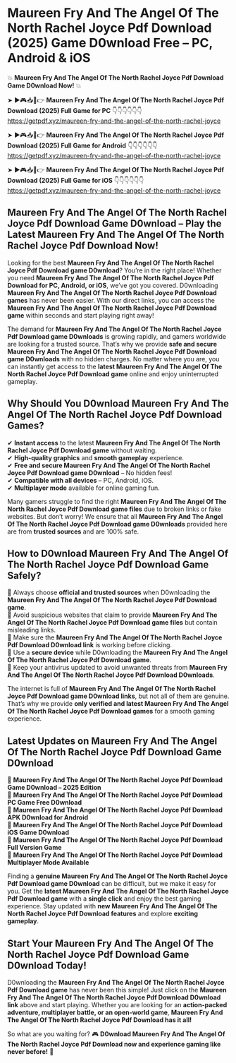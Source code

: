 # Maureen Fry And The Angel Of The North Rachel Joyce Pdf Download (2025) Game D0wnload Free – PC, Android & iOS

💥 **Maureen Fry And The Angel Of The North Rachel Joyce Pdf Download Game D0wnload Now!** 💥  

➤ ►🎮📥📱👉 **Maureen Fry And The Angel Of The North Rachel Joyce Pdf Download (2025) Full Game for PC** 👇👇👇👇👇👇  
https://getpdf.xyz/maureen-fry-and-the-angel-of-the-north-rachel-joyce  

➤ ►🎮📥📱👉 **Maureen Fry And The Angel Of The North Rachel Joyce Pdf Download (2025) Full Game for Android** 👇👇👇👇👇👇  
https://getpdf.xyz/maureen-fry-and-the-angel-of-the-north-rachel-joyce  

➤ ►🎮📥📱👉 **Maureen Fry And The Angel Of The North Rachel Joyce Pdf Download (2025) Full Game for iOS** 👇👇👇👇👇👇  
https://getpdf.xyz/maureen-fry-and-the-angel-of-the-north-rachel-joyce  

## Maureen Fry And The Angel Of The North Rachel Joyce Pdf Download Game D0wnload – Play the Latest Maureen Fry And The Angel Of The North Rachel Joyce Pdf Download Now!

Looking for the best **Maureen Fry And The Angel Of The North Rachel Joyce Pdf Download game D0wnload**? You’re in the right place! Whether you need **Maureen Fry And The Angel Of The North Rachel Joyce Pdf Download for PC, Android, or iOS**, we’ve got you covered. D0wnloading **Maureen Fry And The Angel Of The North Rachel Joyce Pdf Download games** has never been easier. With our direct links, you can access the **Maureen Fry And The Angel Of The North Rachel Joyce Pdf Download game** within seconds and start playing right away!  

The demand for **Maureen Fry And The Angel Of The North Rachel Joyce Pdf Download game D0wnloads** is growing rapidly, and gamers worldwide are looking for a trusted source. That’s why we provide **safe and secure Maureen Fry And The Angel Of The North Rachel Joyce Pdf Download game D0wnloads** with no hidden charges. No matter where you are, you can instantly get access to the **latest Maureen Fry And The Angel Of The North Rachel Joyce Pdf Download game** online and enjoy uninterrupted gameplay.  

## **Why Should You D0wnload Maureen Fry And The Angel Of The North Rachel Joyce Pdf Download Games?**  

✔ **Instant access** to the latest **Maureen Fry And The Angel Of The North Rachel Joyce Pdf Download game** without waiting.  
✔ **High-quality graphics** and **smooth gameplay** experience.  
✔ **Free and secure Maureen Fry And The Angel Of The North Rachel Joyce Pdf Download game D0wnload** – No hidden fees!  
✔ **Compatible with all devices** – PC, Android, iOS.  
✔ **Multiplayer mode** available for online gaming fun.  

Many gamers struggle to find the right **Maureen Fry And The Angel Of The North Rachel Joyce Pdf Download game files** due to broken links or fake websites. But don’t worry! We ensure that all **Maureen Fry And The Angel Of The North Rachel Joyce Pdf Download game D0wnloads** provided here are from **trusted sources** and are 100% safe.  

## **How to D0wnload Maureen Fry And The Angel Of The North Rachel Joyce Pdf Download Game Safely?**  

📌 Always choose **official and trusted sources** when D0wnloading the **Maureen Fry And The Angel Of The North Rachel Joyce Pdf Download game**.  
📌 Avoid suspicious websites that claim to provide **Maureen Fry And The Angel Of The North Rachel Joyce Pdf Download game files** but contain misleading links.  
📌 Make sure the **Maureen Fry And The Angel Of The North Rachel Joyce Pdf Download D0wnload link** is working before clicking.  
📌 Use a **secure device** while D0wnloading the **Maureen Fry And The Angel Of The North Rachel Joyce Pdf Download game**.  
📌 Keep your antivirus updated to avoid unwanted threats from **Maureen Fry And The Angel Of The North Rachel Joyce Pdf Download D0wnloads**.  

The internet is full of **Maureen Fry And The Angel Of The North Rachel Joyce Pdf Download game D0wnload links**, but not all of them are genuine. That’s why we provide **only verified and latest Maureen Fry And The Angel Of The North Rachel Joyce Pdf Download games** for a smooth gaming experience.  

## **Latest Updates on Maureen Fry And The Angel Of The North Rachel Joyce Pdf Download Game D0wnload**  

🔹 **Maureen Fry And The Angel Of The North Rachel Joyce Pdf Download Game D0wnload – 2025 Edition**  
🔹 **Maureen Fry And The Angel Of The North Rachel Joyce Pdf Download PC Game Free D0wnload**  
🔹 **Maureen Fry And The Angel Of The North Rachel Joyce Pdf Download APK D0wnload for Android**  
🔹 **Maureen Fry And The Angel Of The North Rachel Joyce Pdf Download iOS Game D0wnload**  
🔹 **Maureen Fry And The Angel Of The North Rachel Joyce Pdf Download Full Version Game**  
🔹 **Maureen Fry And The Angel Of The North Rachel Joyce Pdf Download Multiplayer Mode Available**  

Finding a **genuine Maureen Fry And The Angel Of The North Rachel Joyce Pdf Download game D0wnload** can be difficult, but we make it easy for you. Get the **latest Maureen Fry And The Angel Of The North Rachel Joyce Pdf Download game** with a **single click** and enjoy the best gaming experience. Stay updated with **new Maureen Fry And The Angel Of The North Rachel Joyce Pdf Download features** and explore **exciting gameplay**.  

## **Start Your Maureen Fry And The Angel Of The North Rachel Joyce Pdf Download Game D0wnload Today!**  

D0wnloading the **Maureen Fry And The Angel Of The North Rachel Joyce Pdf Download game** has never been this simple! Just click on the **Maureen Fry And The Angel Of The North Rachel Joyce Pdf Download D0wnload link** above and start playing. Whether you are looking for an **action-packed adventure, multiplayer battle, or an open-world game**, **Maureen Fry And The Angel Of The North Rachel Joyce Pdf Download has it all!**  

So what are you waiting for? 🎮 **D0wnload Maureen Fry And The Angel Of The North Rachel Joyce Pdf Download now and experience gaming like never before!** 🚀  